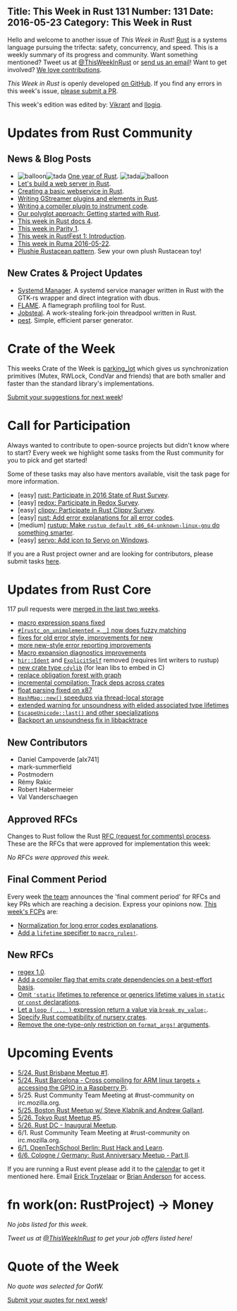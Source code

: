 Title: This Week in Rust 131
Number: 131
Date: 2016-05-23
Category: This Week in Rust
---

Hello and welcome to another issue of *This Week in Rust*!
[Rust](http://rust-lang.org) is a systems language pursuing the trifecta:
safety, concurrency, and speed. This is a weekly summary of its progress and
community. Want something mentioned? Tweet us at [@ThisWeekInRust](https://twitter.com/ThisWeekInRust) or [send us an
email](mailto:corey@octayn.net?subject=This%20Week%20in%20Rust%20Suggestion)!
Want to get involved? [We love
contributions](https://github.com/rust-lang/rust/blob/master/CONTRIBUTING.md).

*This Week in Rust* is openly developed [on GitHub](https://github.com/cmr/this-week-in-rust).
If you find any errors in this week's issue, [please submit a PR](https://github.com/cmr/this-week-in-rust/pulls).

This week's edition was edited by: [Vikrant](https://github.com/nasa42) and [llogiq](https://github.com/llogiq).

# Updates from Rust Community

## News & Blog Posts

* <img alt="balloon" class="emoji" title=":balloon:" src="https://cdn.discourse.org/business/images/emoji/emoji_one/balloon.png?v=0"><img alt="tada" class="emoji" title=":tada:" src="https://cdn.discourse.org/business/images/emoji/emoji_one/tada.png?v=0"> [One year of Rust](http://blog.rust-lang.org/2016/05/16/rust-at-one-year.html). <img alt="tada" class="emoji" title=":tada:" src="https://cdn.discourse.org/business/images/emoji/emoji_one/tada.png?v=0"><img alt="balloon" class="emoji" title=":balloon:" src="https://cdn.discourse.org/business/images/emoji/emoji_one/balloon.png?v=0">
* [Let's build a web server in Rust](https://dfockler.github.io/2016/05/20/web-server.html).
* [Creating a basic webservice in Rust](http://hermanradtke.com/2016/05/16/creating-a-basic-webservice-in-rust.html).
* [Writing GStreamer plugins and elements in Rust](https://coaxion.net/blog/2016/05/writing-gstreamer-plugins-and-elements-in-rust/).
* [Writing a compiler plugin to instrument code](https://llogiq.github.io/2016/05/17/flamer.html).
* [Our polyglot approach: Getting started with Rust](https://tech.zalando.de/blog/getting-started-with-rust/).
* [This week in Rust docs 4](https://guillaumegomez.github.io/this-week-in-rust-docs/blog/this-week-in-rust-docs-4).
* [This week in Parity 1](https://ethcore.github.io/twip/2016-05-17.html).
* [This week in RustFest 1: Introduction](http://www.rustfest.eu/blog/this-week-in-rustfest-1).
* [This week in Ruma 2016-05-22](https://www.ruma.io/news/this-week-in-ruma-2016-05-22/).
* [Plushie Rustacean pattern](http://edunham.net/2016/04/11/plushie_rustacean_pattern.html). Sew your own plush Rustacean toy!

## New Crates & Project Updates

* [Systemd Manager](https://github.com/mmstick/systemd-manager). A systemd service manager written in Rust with the GTK-rs wrapper and direct integration with dbus.
* [FLAME](https://github.com/tyoverby/flame). A flamegraph profiling tool for Rust.
* [Jobsteal](https://github.com/rphmeier/jobsteal). A work-stealing fork-join threadpool written in Rust.
* [pest](https://github.com/dragostis/pest). Simple, efficient parser generator.

# Crate of the Week

This weeks Crate of the Week is [parking_lot](https://crates.io/crates/parking_lot) which gives us synchronization primitives (Mutex, RWLock, CondVar and friends) that are both smaller and faster than the standard library's implementations.

[Submit your suggestions for next week][submit_crate]!

[submit_crate]: https://users.rust-lang.org/t/crate-of-the-week/2704

# Call for Participation

Always wanted to contribute to open-source projects but didn't know where to start?
Every week we highlight some tasks from the Rust community for you to pick and get started!

Some of these tasks may also have mentors available, visit the task page for more information.

* [easy] [rust: Participate in 2016 State of Rust Survey](http://blog.rust-lang.org/2016/05/09/survey.html).
* [easy] [redox: Participate in Redox Survey](http://goo.gl/forms/RUOfIsxXsv).
* [easy] [clippy: Participate in Rust Clippy Survey](https://docs.google.com/forms/d/1k0wuWgGwDhuUL3q_cONGVxQ6PJSYq5JRZOHKc0itLbg/viewform?c=0&w=1).
* [easy] [rust: Add error explanations for all error codes](https://github.com/rust-lang/rust/issues/32777).
* [medium] [rustup: Make `rustup default x86_64-unknown-linux-gnu` do something smarter](https://github.com/rust-lang-nursery/rustup.rs/issues/411).
* [easy] [servo: Add icon to Servo on Windows](https://github.com/servo/servo/issues/11315).

If you are a Rust project owner and are looking for contributors, please submit tasks [here][guidelines].

[guidelines]: https://users.rust-lang.org/t/twir-call-for-participation/4821

# Updates from Rust Core

117 pull requests were [merged in the last two weeks][merged].

[merged]: https://github.com/issues?q=is%3Apr+org%3Arust-lang+is%3Amerged+merged%3A2016-05-16..2016-05-23

* [macro expression spans fixed](https://github.com/rust-lang/rust/pull/33712)
* [`#[rustc_on_unimplemented = _]` now does fuzzy matching](https://github.com/rust-lang/rust/pull/33694)
* [fixes for old error style, improvements for new](https://github.com/rust-lang/rust/pull/33688)
* [more new-style error reporting improvements](https://github.com/rust-lang/rust/pull/33619)
* [Macro expansion diagnostics improvements](https://github.com/rust-lang/rust/pull/33730)
* [`hir::Ident`](https://github.com/rust-lang/rust/pull/33654) and [`ExplicitSelf`](https://github.com/rust-lang/rust/pull/33505) removed (requires lint writers to rustup)
* [new crate type `cdylib`](https://github.com/rust-lang/rust/pull/33553) (for lean libs to embed in C)
* [replace obligation forest with graph](https://github.com/rust-lang/rust/pull/33491)
* [incremental compilation: Track deps across crates](https://github.com/rust-lang/rust/pull/33476)
* [float parsing fixed on x87](https://github.com/rust-lang/rust/pull/33429)
* [`HashMap::new()` speedups via thread-local storage](https://github.com/rust-lang/rust/pull/33318)
* [extended warning for unsoundness with elided associated type lifetimes](https://github.com/rust-lang/rust/pull/33137)
* [`EscapeUnicode::last()` and other specializations](https://github.com/rust-lang/rust/pull/33103)
* [Backport an unsoundness fix in libbacktrace](https://github.com/rust-lang/rust/pull/33729)

## New Contributors

* Daniel Campoverde [alx741]
* mark-summerfield
* Postmodern
* Rémy Rakic
* Robert Habermeier
* Val Vanderschaegen

## Approved RFCs

Changes to Rust follow the Rust [RFC (request for comments)
process](https://github.com/rust-lang/rfcs#rust-rfcs). These
are the RFCs that were approved for implementation this week:

*No RFCs were approved this week.*

## Final Comment Period

Every week [the team](https://www.rust-lang.org/team.html) announces the
'final comment period' for RFCs and key PRs which are reaching a
decision. Express your opinions now. [This week's FCPs][fcp] are:

[fcp]: https://github.com/rust-lang/rfcs/labels/final-comment-period

* [Normalization for long error codes explanations](https://github.com/rust-lang/rfcs/pull/1567).
* [Add a `lifetime` specifier to `macro_rules!`](https://github.com/rust-lang/rfcs/pull/1590/files).

## New RFCs

* [regex 1.0](https://github.com/rust-lang/rfcs/pull/1620).
* [Add a compiler flag that emits crate dependencies on a best-effort basis](https://github.com/rust-lang/rfcs/pull/1622).
* [Omit `'static` lifetimes to reference or generics lifetime values in `static` or `const` declarations](https://github.com/rust-lang/rfcs/pull/1623).
* [Let a `loop { ... }` expression return a value via `break my_value;`](https://github.com/rust-lang/rfcs/pull/1624).
* [Specify Rust compatibility of nursery crates](https://github.com/rust-lang/rfcs/pull/1619).
* [Remove the one-type-only restriction on `format_args!` arguments](https://github.com/rust-lang/rfcs/pull/1618).

# Upcoming Events

* [5/24. Rust Brisbane Meetup #1](http://www.meetup.com/Rust-Brisbane/events/230676018/).
* [5/24. Rust Barcelona - Cross compiling for ARM linux targets + accessing the GPIO in a Raspberry Pi](http://www.meetup.com/Rust-Barcelona/events/230638451/).
* 5/25. Rust Community Team Meeting at #rust-community on irc.mozilla.org.
* [5/25. Boston Rust Meetup w/ Steve Klabnik and Andrew Gallant](http://www.meetup.com/BostonRust/events/230419544/).
* [5/26. Tokyo Rust Meetup #5](http://www.meetup.com/Tokyo-Rust-Meetup/events/231018886/).
* [5/26. Rust DC - Inaugural Meetup](http://www.meetup.com/RustDC/events/227138240/).
* 6/1. Rust Community Team Meeting at #rust-community on irc.mozilla.org.
* [6/1. OpenTechSchool Berlin: Rust Hack and Learn](http://www.meetup.com/opentechschool-berlin/).
* [6/6. Cologne / Germany: Rust Anniversary Meetup - Part II](http://www.meetup.com/de-DE/Rust-Cologne-Bonn/events/231135785/).

If you are running a Rust event please add it to the [calendar] to get
it mentioned here. Email [Erick Tryzelaar][erickt] or [Brian
Anderson][brson] for access.

[calendar]: https://www.google.com/calendar/embed?src=apd9vmbc22egenmtu5l6c5jbfc%40group.calendar.google.com
[erickt]: mailto:erick.tryzelaar@gmail.com
[brson]: mailto:banderson@mozilla.com

# fn work(on: RustProject) -> Money

*No jobs listed for this week.*

*Tweet us at [@ThisWeekInRust](https://twitter.com/ThisWeekInRust) to get your job offers listed here!*

# Quote of the Week

*No quote was selected for QotW.*

[Submit your quotes for next week][submit]!

[submit]: http://users.rust-lang.org/t/twir-quote-of-the-week/328
